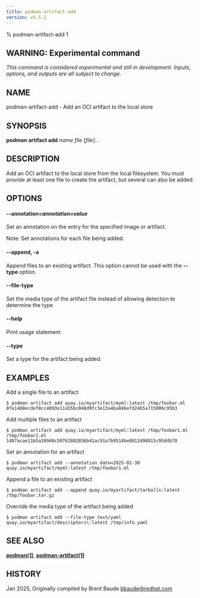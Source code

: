 ```yaml
---
title: podman-artifact-add
version: v5.5.1
---
```


% podman-artifact-add 1

## WARNING: Experimental command
*This command is considered experimental and still in development. Inputs, options, and outputs are all
subject to change.*

## NAME
podman\-artifact\-add - Add an OCI artifact to the local store

## SYNOPSIS
**podman artifact add** *name* *file* [*file*]...

## DESCRIPTION

Add an OCI artifact to the local store from the local filesystem.  You must
provide at least one file to create the artifact, but several can also be
added.


## OPTIONS


[//]: # (BEGIN included file options/annotation.manifest.md)
#### **--annotation**=*annotation=value*

Set an annotation on the entry for the specified image or artifact.

[//]: # (END   included file options/annotation.manifest.md)

Note: Set annotations for each file being added.

#### **--append**, **-a**

Append files to an existing artifact. This option cannot be used with the **--type** option.

#### **--file-type**

Set the media type of the artifact file instead of allowing detection to determine the type

#### **--help**

Print usage statement.

#### **--type**

Set a type for the artifact being added.

## EXAMPLES

Add a single file to an artifact

```
$ podman artifact add quay.io/myartifact/myml:latest /tmp/foobar.ml
0fe1488ecdef8cc4093e11a55bc048d9fc3e13a4ba846efd24b5a715006c95b3
```

Add multiple files to an artifact
```
$ podman artifact add quay.io/myartifact/myml:latest /tmp/foobar1.ml /tmp/foobar2.ml
1487acae11b5a30948c50762882036b41ac91a7b9514be8012d98015c95ddb78
```

Set an annotation for an artifact
```
$ podman artifact add --annotation date=2025-01-30 quay.io/myartifact/myml:latest /tmp/foobar1.ml
```

Append a file to an existing artifact
```
$ podman artifact add --append quay.io/myartifact/tarballs:latest /tmp/foobar.tar.gz
```

Override the media type of the artifact being added
```
$ podman artifact add --file-type text/yaml quay.io/myartifact/descriptors\:latest /tmp/info.yaml
```


## SEE ALSO
**[podman(1)](podman.1.md)**, **[podman-artifact(1)](podman-artifact.1.md)**

## HISTORY
Jan 2025, Originally compiled by Brent Baude <bbaude@redhat.com>
